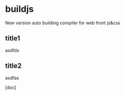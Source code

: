 buildjs
=======

New version auto building compiler for web front js&amp;css

## title1
asdfds

## title2
asdfas

[doc]
